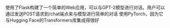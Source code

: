 使用了Flask构建了一个简单的Web应用，可以与GPT-2模型进行对话。用户可以通过发送POST请求到/chat端点来与模型进行简单的对话
使用PyTorch，因为它与Hugging Face的Transformers库集成得很好


